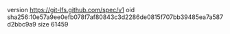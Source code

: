 version https://git-lfs.github.com/spec/v1
oid sha256:10e57a9ee0efb078f7af80843c3d2286de0815f707bb39485ea7a587d2bbc9a9
size 61459
